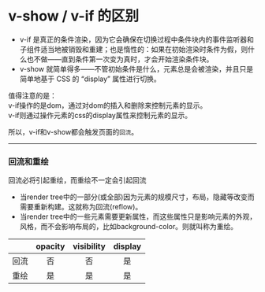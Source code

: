 # v-show / v-if 的区别

- v-if 是真正的条件渲染，因为它会确保在切换过程中条件块内的事件监听器和子组件适当地被销毁和重建；也是惰性的：如果在初始渲染时条件为假，则什么也不做——直到条件第一次变为真时，才会开始渲染条件块。
- v-show 就简单得多——不管初始条件是什么，元素总是会被渲染，并且只是简单地基于 CSS 的 “display” 属性进行切换。

值得注意的是：<br>
v-if操作的是dom，通过对dom的插入和删除来控制元素的显示。<br>
v-if则通过操作元素的css的display属性来控制元素的显示。


所以，v-if和v-show都会触发页面的`回流`。

----

### 回流和重绘

回流必将引起重绘，而重绘不一定会引起回流

- 当render tree中的一部分(或全部)因为元素的规模尺寸，布局，隐藏等改变而需要重新构建。这就称为回流(reflow)。<br>
- 当render tree中的一些元素需要更新属性，而这些属性只是影响元素的外观，风格，而不会影响布局的，比如background-color。则就叫称为重绘。


|         | opacity           | visibility          | display            |
| ------------- |:-------------:|:-------------:|:-------------:|
| 回流      | 否 | 否 | 是 |
| 重绘      | 是 | 是 | 是 |